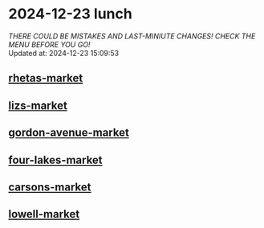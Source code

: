 # 2024-12-23 lunch  
*THERE COULD BE MISTAKES AND LAST-MINIUTE CHANGES! CHECK THE MENU BEFORE YOU GO!*  
Updated at: 2024-12-23 15:09:53  
## [rhetas-market](https://wisc-housingdining.nutrislice.com/menu/rhetas-market/lunch/2024-12-23)  
## [lizs-market](https://wisc-housingdining.nutrislice.com/menu/lizs-market/lunch/2024-12-23)  
## [gordon-avenue-market](https://wisc-housingdining.nutrislice.com/menu/gordon-avenue-market/lunch/2024-12-23)  
## [four-lakes-market](https://wisc-housingdining.nutrislice.com/menu/four-lakes-market/lunch/2024-12-23)  
## [carsons-market](https://wisc-housingdining.nutrislice.com/menu/carsons-market/lunch/2024-12-23)  
## [lowell-market](https://wisc-housingdining.nutrislice.com/menu/lowell-market/lunch/2024-12-23)  
  
